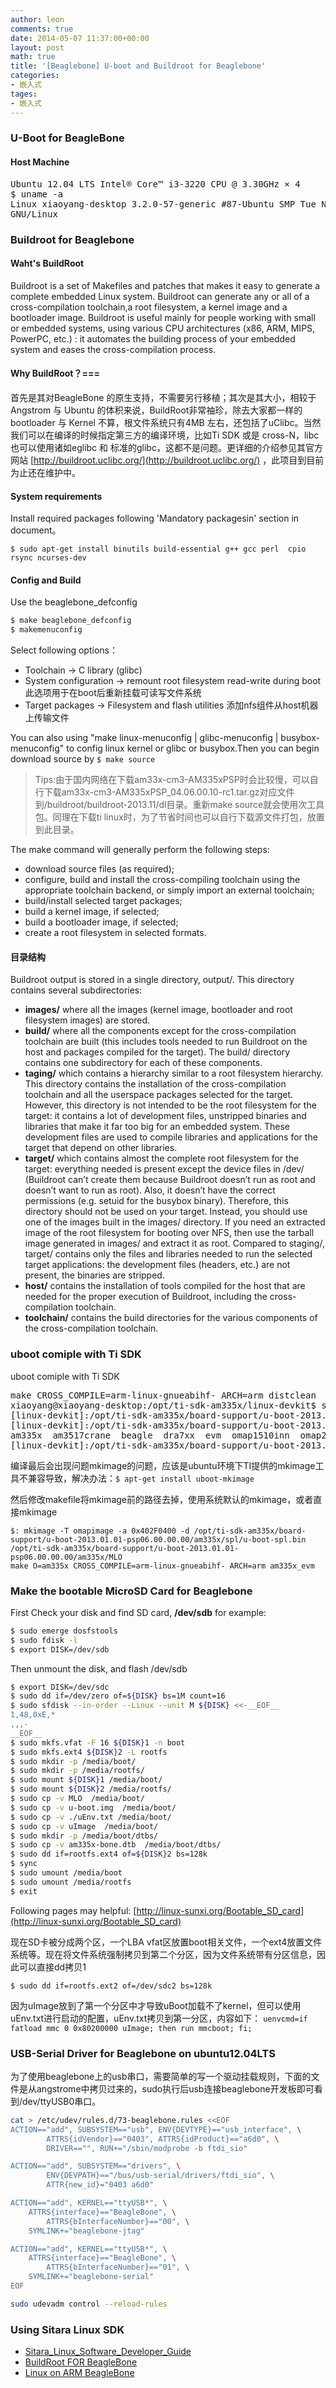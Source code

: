 ```yaml
---
author: leon
comments: true
date: 2014-05-07 11:37:00+00:00
layout: post
math: true
title: '[Beaglebone] U-boot and Buildroot for Beaglebone' 
categories:
- 嵌入式
tages:
- 嵌入式
---
```


### U-Boot for BeagleBone

#### Host Machine

<pre>
Ubuntu 12.04 LTS Intel® Core™ i3-3220 CPU @ 3.30GHz × 4
$ uname -a
Linux xiaoyang-desktop 3.2.0-57-generic #87-Ubuntu SMP Tue Nov 12 21:35:10 UTC 2013 x86_64 x86_64 x86_64 
GNU/Linux</code>
</pre>

### Buildroot for Beaglebone

#### Waht's BuildRoot
Buildroot is a set of Makefiles and patches that makes it easy to generate a complete embedded Linux system. 
Buildroot can generate any or all of a cross-compilation toolchain,a root filesystem, a kernel image and a 
bootloader image. Buildroot is useful mainly for people working with small or embedded systems, using various 
CPU architectures (x86, ARM, MIPS, PowerPC, etc.) : it automates the building process of your embedded
system and eases the cross-compilation process.

#### Why BuildRoot？===

首先是其对BeagleBone 的原生支持，不需要另行移植；其次是其大小，相较于Angstrom 与 Ubuntu 的体积来说，BuildRoot非常袖珍，除去大家都一样的bootloader 与 Kernel 不算，根文件系统只有4MB 左右，还包括了uClibc。当然我们可以在编译的时候指定第三方的编译环境，比如Ti SDK 或是 cross-N，libc 也可以使用诸如eglibc 和 标准的glibc，这都不是问题。更详细的介绍参见其官方网站 [http://buildroot.uclibc.org/](http://buildroot.uclibc.org/) ，此项目到目前为止还在维护中。

#### System requirements
Install required packages following 'Mandatory packagesin' section in document。

`$ sudo apt-get install binutils build-essential g++ gcc perl  cpio rsync ncurses-dev`

#### Config and Build
Use the beaglebone_defconfig

```bash
$ make beaglebone_defconfig
$ makemenuconfig
```
Select following options：
- Toolchain -> C library (glibc)
- System configuration -> remount root filesystem read-write during boot 此选项用于在boot后重新挂载可读写文件系统
- Target packages -> Filesystem and flash utilities 添加nfs组件从host机器上传输文件

You can also using "make linux-menuconfig | glibc-menuconfig | busybox-menuconfig" to config linux kernel or glibc or busybox.Then you can begin download source by `$ make source`

> Tips:由于国内网络在下载am33x-cm3-AM335xPSP时会比较慢，可以自行下载am33x-cm3-AM335xPSP_04.06.00.10-rc1.tar.gz对应文件到/buildroot/buildroot-2013.11/dl目录。重新make source就会使用次工具包。同理在下载ti linux时，为了节省时间也可以自行下载源文件打包，放置到此目录。

The make command will generally perform the following steps:

* download source files (as required);
* configure, build and install the cross-compiling toolchain using the appropriate toolchain backend, or simply import an external toolchain;
* build/install selected target packages;
* build a kernel image, if selected;
* build a bootloader image, if selected;
* create a root filesystem in selected formats. 

#### 目录结构

Buildroot output is stored in a single directory, output/. This directory contains several subdirectories:

* **images/** where all the images (kernel image, bootloader and root filesystem images) are stored.
* **build/** where all the components except for the cross-compilation toolchain are built (this includes tools needed to run Buildroot on the host and packages compiled for the target). The build/ directory contains one subdirectory for each of these components.
* **taging/** which contains a hierarchy similar to a root filesystem hierarchy. This directory contains the installation of the cross-compilation toolchain and all the userspace packages selected for the target. However, this directory is not intended to be the root filesystem for the target: it contains a lot of development files, unstripped binaries and libraries that make it far too big for an embedded system. These development files are used to compile libraries and applications for the target that depend on other libraries.
* **target/** which contains almost the complete root filesystem for the target: everything needed is present except the device files in /dev/ (Buildroot can’t create them because Buildroot doesn’t run as root and doesn’t want to run as root). Also, it doesn’t have the correct permissions (e.g. setuid for the busybox binary). Therefore, this directory should not be used on your target. Instead, you should use one of the images built in the images/ directory. If you need an extracted image of the root filesystem for booting over NFS, then use the tarball image generated in images/ and extract it as root. Compared to staging/, target/ contains only the files and libraries needed to run the selected target applications: the development files (headers, etc.) are not present, the binaries are stripped.
* **host/** contains the installation of tools compiled for the host that are needed for the proper execution of Buildroot, including the cross-compilation toolchain.
* **toolchain/** contains the build directories for the various components of the cross-compilation toolchain. 
    
### uboot comiple with Ti SDK
uboot comiple with Ti SDK

<pre>
make CROSS_COMPILE=arm-linux-gnueabihf- ARCH=arm distclean
xiaoyang@xiaoyang-desktop:/opt/ti-sdk-am335x/linux-devkit$ source environment-setup
[linux-devkit]:/opt/ti-sdk-am335x/board-support/u-boot-2013.01.01-psp06.00.00.00> make CROSS_COMPILE=arm-linux-gnueabihf- ARCH=arm distclean
[linux-devkit]:/opt/ti-sdk-am335x/board-support/u-boot-2013.01.01-psp06.00.00.00> ls board/ti/
am335x  am3517crane  beagle  dra7xx  evm  omap1510inn  omap2420h4  omap5912osk  omap5_evm  omap730p2  panda  sdp3430  sdp4430  tnetv107xevm
[linux-devkit]:/opt/ti-sdk-am335x/board-support/u-boot-2013.01.01-psp06.00.00.00> make O=am335x CROSS_COMPILE=arm-linux-gnueabihf- ARCH=arm am335x_evm
</pre>

编译最后会出现问题mkimage的问题，应该是ubuntu环境下TI提供的mkimage工具不兼容导致，解决办法：`$ apt-get install uboot-mkimage`

然后修改makefile将mkimage前的路径去掉，使用系统默认的mkimage，或者直接mkimage

```
$: mkimage -T omapimage -a 0x402F0400 -d /opt/ti-sdk-am335x/board-support/u-boot-2013.01.01-psp06.00.00.00/am335x/spl/u-boot-spl.bin /opt/ti-sdk-am335x/board-support/u-boot-2013.01.01-psp06.00.00.00/am335x/MLO
make O=am335x CROSS_COMPILE=arm-linux-gnueabihf- ARCH=arm am335x_evm
```

### Make the bootable MicroSD Card for Beaglebone
First Check your disk and find SD card, **/dev/sdb** for example:

```bash
$ sudo emerge dosfstools
$ sudo fdisk -l
$ export DISK=/dev/sdb
```

Then unmount the disk, and flash /dev/sdb

```bash
$ export DISK=/dev/sdc
$ sudo dd if=/dev/zero of=${DISK} bs=1M count=16
$ sudo sfdisk --in-order --Linux --unit M ${DISK} <<-__EOF__
1,48,0xE,*
,,,-
__EOF__
$ sudo mkfs.vfat -F 16 ${DISK}1 -n boot
$ sudo mkfs.ext4 ${DISK}2 -L rootfs
$ sudo mkdir -p /media/boot/
$ sudo mkdir -p /media/rootfs/
$ sudo mount ${DISK}1 /media/boot/
$ sudo mount ${DISK}2 /media/rootfs/
$ sudo cp -v MLO  /media/boot/       
$ sudo cp -v u-boot.img  /media/boot/
$ sudo cp -v ./uEnv.txt /media/boot/
$ sudo cp -v uImage  /media/boot/
$ sudo mkdir -p /media/boot/dtbs/          
$ sudo cp -v am335x-bone.dtb  /media/boot/dtbs/
$ sudo dd if=rootfs.ext4 of=${DISK}2 bs=128k
$ sync
$ sudo umount /media/boot
$ sudo umount /media/rootfs
$ exit
```

Following pages may helpful:
[http://linux-sunxi.org/Bootable_SD_card](http://linux-sunxi.org/Bootable_SD_card)

现在SD卡被分成两个区，一个LBA vfat区放置boot相关文件，一个ext4放置文件系统等。现在将文件系统强制拷贝到第二个分区，因为文件系统带有分区信息，因此可以直接dd拷贝1


```$ sudo dd if=rootfs.ext2 of=/dev/sdc2 bs=128k```

因为uImage放到了第一个分区中才导致uBoot加载不了kernel，但可以使用uEnv.txt进行启动的配置，uEnv.txt拷贝到第一分区，内容如下：
```uenvcmd=if fatload mmc 0 0x80200000 uImage; then run mmcboot; fi;```

### USB-Serial Driver for Beaglebone on ubuntu12.04LTS
为了使用beaglebone上的usb串口，需要简单的写一个驱动挂载规则，下面的文件是从angstrome中拷贝过来的，sudo执行后usb连接beaglebone开发板即可看到/dev/ttyUSB0串口。

```bash
cat > /etc/udev/rules.d/73-beaglebone.rules <<EOF
ACTION=="add", SUBSYSTEM=="usb", ENV{DEVTYPE}=="usb_interface", \
        ATTRS{idVendor}=="0403", ATTRS{idProduct}=="a6d0", \
        DRIVER=="", RUN+="/sbin/modprobe -b ftdi_sio"

ACTION=="add", SUBSYSTEM=="drivers", \
        ENV{DEVPATH}=="/bus/usb-serial/drivers/ftdi_sio", \
        ATTR{new_id}="0403 a6d0"

ACTION=="add", KERNEL=="ttyUSB*", \
    ATTRS{interface}=="BeagleBone", \
        ATTRS{bInterfaceNumber}=="00", \
    SYMLINK+="beaglebone-jtag"

ACTION=="add", KERNEL=="ttyUSB*", \
    ATTRS{interface}=="BeagleBone", \
        ATTRS{bInterfaceNumber}=="01", \
    SYMLINK+="beaglebone-serial"
EOF

sudo udevadm control --reload-rules
```

### Using Sitara Linux SDK
 - [Sitara\_Linux\_Software\_Developer\_Guide](http://processors.wiki.ti.com/index.php/Sitara_Linux_Software_Developer%E2%80%99s_Guide)
 - [BuildRoot FOR BeagleBone](http://my.oschina.net/u/614480/blog/105059)
 - [Linux on ARM BeagleBone](http://eewiki.net/display/linuxonarm/BeagleBone) 
